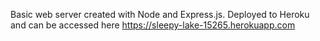 Basic web server created with Node and Express.js. Deployed to Heroku and can be accessed here https://sleepy-lake-15265.herokuapp.com
